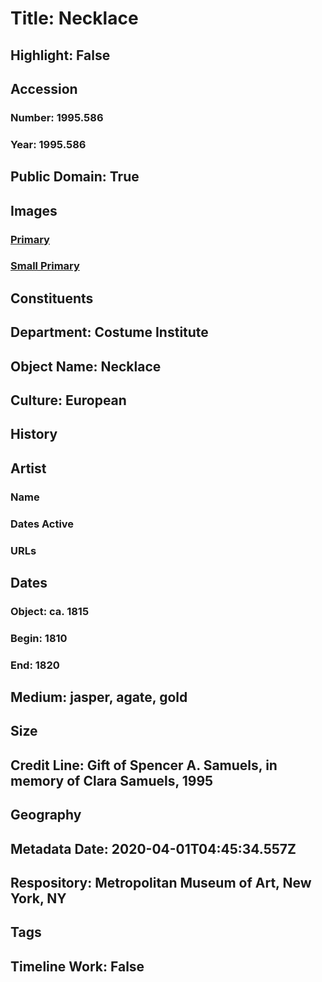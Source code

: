 # Title: Necklace
## Highlight: False
## Accession
### Number: 1995.586
### Year: 1995.586
## Public Domain: True
## Images
### [Primary](https://images.metmuseum.org/CRDImages/ci/original/1995.586_F.jpg)
### [Small Primary](https://images.metmuseum.org/CRDImages/ci/web-large/1995.586_F.jpg)
## Constituents
## Department: Costume Institute
## Object Name: Necklace
## Culture: European
## History
## Artist
### Name
### Dates Active
### URLs
## Dates
### Object: ca. 1815
### Begin: 1810
### End: 1820
## Medium: jasper, agate, gold
## Size
## Credit Line: Gift of Spencer A. Samuels, in memory of Clara Samuels, 1995
## Geography
## Metadata Date: 2020-04-01T04:45:34.557Z
## Respository: Metropolitan Museum of Art, New York, NY
## Tags
## Timeline Work: False